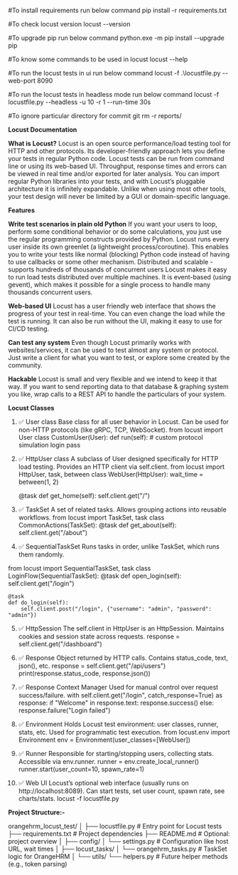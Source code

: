 #To install requirements run below command
pip install -r requirements.txt

#To check locust version
locust --version

#To upgrade pip run below command
python.exe -m pip install --upgrade pip

#To know some commands to be used in locust
locust --help

#To run the locust tests in ui run below command
locust -f .\locustfile.py --web-port 8090

#To run the locust tests in headless mode run below command
locust -f locustfile.py --headless -u 10 -r 1 --run-time 30s

#To ignore particular directory for commit
git rm -r  reports/   


**Locust Documentation**

**What is Locust?**
Locust is an open source performance/load testing tool for HTTP and other protocols. Its developer-friendly approach lets you define your tests in regular Python code.
Locust tests can be run from command line or using its web-based UI. Throughput, response times and errors can be viewed in real time and/or exported for later analysis.
You can import regular Python libraries into your tests, and with Locust’s pluggable architecture it is infinitely expandable. Unlike when using most other tools, your test design will never be limited by a GUI or domain-specific language.

**Features**

**Write test scenarios in plain old Python**
If you want your users to loop, perform some conditional behavior or do some calculations, you just use the regular programming constructs provided by Python. Locust runs every user inside its own greenlet (a lightweight process/coroutine). This enables you to write your tests like normal (blocking) Python code instead of having to use callbacks or some other mechanism. 
Distributed and scalable - supports hundreds of thousands of concurrent users
Locust makes it easy to run load tests distributed over multiple machines. It is event-based (using gevent), which makes it possible for a single process to handle many thousands concurrent users.

**Web-based UI**
Locust has a user friendly web interface that shows the progress of your test in real-time. You can even change the load while the test is running. It can also be run without the UI, making it easy to use for CI/CD testing.

**Can test any system**
Even though Locust primarily works with websites/services, it can be used to test almost any system or protocol. Just write a client for what you want to test, or explore some created by the community.

**Hackable**
Locust is small and very flexible and we intend to keep it that way. If you want to send reporting data to that database & graphing system you like, wrap calls to a REST API to handle the particulars of your system.

**Locust Classes**


1. ✅ User class
Base class for all user behavior in Locust.
Can be used for non-HTTP protocols (like gRPC, TCP, WebSocket).
from locust import User
class CustomUser(User):
    def run(self):
        # custom protocol simulation login
pass

2. ✅ HttpUser class
A subclass of User designed specifically for HTTP load testing.
Provides an HTTP client via self.client.
from locust import HttpUser, task, between
class WebUser(HttpUser):
    wait_time = between(1, 2)

    @task
    def get_home(self):
        self.client.get("/")

3. ✅ TaskSet
A set of related tasks.
Allows grouping actions into reusable workflows.
from locust import TaskSet, task
class CommonActions(TaskSet):
    @task
    def get_about(self):
        self.client.get("/about")

4. ✅ SequentialTaskSet
Runs tasks in order, unlike TaskSet, which runs them randomly.

from locust import SequentialTaskSet, task
class LoginFlow(SequentialTaskSet):
    @task
    def open_login(self):
        self.client.get("/login")

    @task
    def do_login(self):
        self.client.post("/login", {"username": "admin", "password": "admin"})

5. ✅ HttpSession
The self.client in HttpUser is an HttpSession.
Maintains cookies and session state across requests.
response = self.client.get("/dashboard")

6. ✅ Response
Object returned by HTTP calls.
Contains status_code, text, json(), etc.
response = self.client.get("/api/users")
print(response.status_code, response.json())

7. ✅ Response Context Manager
Used for manual control over request success/failure.
with self.client.get("/login", catch_response=True) as response:
    if "Welcome" in response.text:
        response.success()
    else:
        response.failure("Login failed")

8. ✅ Environment
Holds Locust test environment: user classes, runner, stats, etc.
Used for programmatic test execution.
from locust.env import Environment
env = Environment(user_classes=[WebUser])

9. ✅ Runner
Responsible for starting/stopping users, collecting stats.
Accessible via env.runner.
runner = env.create_local_runner()
runner.start(user_count=10, spawn_rate=1)

10. ✅ Web UI
Locust’s optional web interface (usually runs on http://localhost:8089).
Can start tests, set user count, spawn rate, see charts/stats.
locust -f locustfile.py

**Project Structure:-**

orangehrm_locust_test/
│
├── locustfile.py               # Entry point for Locust tests
├── requirements.txt            # Project dependencies
├── README.md                   # Optional: project overview
│
├── config/
│   └── settings.py             # Configuration like host URL, wait times
│
├── locust_tasks/
│   └── orangehrm_tasks.py      # TaskSet logic for OrangeHRM
│
└── utils/
    └── helpers.py              # Future helper methods (e.g., token parsing)











